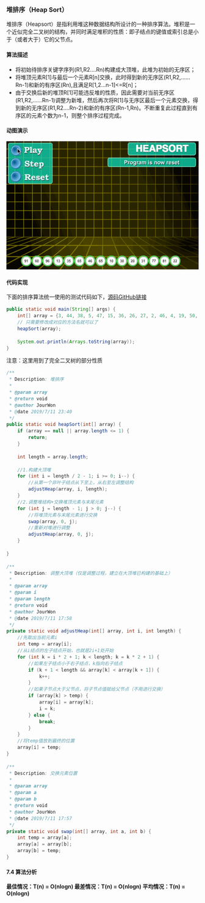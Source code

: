 ### 堆排序（Heap Sort）

堆排序（Heapsort）是指利用堆这种数据结构所设计的一种排序算法。堆积是一个近似完全二叉树的结构，并同时满足堆积的性质：即子结点的键值或索引总是小于（或者大于）它的父节点。

#### 算法描述

- 将初始待排序关键字序列(R1,R2….Rn)构建成大顶堆，此堆为初始的无序区；
- 将堆顶元素R[1]与最后一个元素R[n]交换，此时得到新的无序区(R1,R2,……Rn-1)和新的有序区(Rn),且满足R[1,2…n-1]<=R[n]；
- 由于交换后新的堆顶R[1]可能违反堆的性质，因此需要对当前无序区(R1,R2,……Rn-1)调整为新堆，然后再次将R[1]与无序区最后一个元素交换，得到新的无序区(R1,R2….Rn-2)和新的有序区(Rn-1,Rn)。不断重复此过程直到有序区的元素个数为n-1，则整个排序过程完成。

#### 动图演示

![堆排序](https://raw.githubusercontent.com/JourWon/image/master/史上最全经典排序算法总结(Java实现)/堆排序.gif)

#### 代码实现

下面的排序算法统一使用的测试代码如下，[源码GitHub链接](https://github.com/JourWon/sort-algorithm)

```java
public static void main(String[] args) {
    int[] array = {3, 44, 38, 5, 47, 15, 36, 26, 27, 2, 46, 4, 19, 50, 48};
	// 只需要修改成对应的方法名就可以了
    heapSort(array);

    System.out.println(Arrays.toString(array));
}
```



注意：这里用到了完全二叉树的部分性质

```java
/**
 * Description: 堆排序
 *
 * @param array
 * @return void
 * @author JourWon
 * @date 2019/7/11 23:40
 */
public static void heapSort(int[] array) {
	if (array == null || array.length <= 1) {
		return;
	}

	int length = array.length;

	//1.构建大顶堆
	for (int i = length / 2 - 1; i >= 0; i--) {
		//从第一个非叶子结点从下至上，从右至左调整结构
		adjustHeap(array, i, length);
	}
	//2.调整堆结构+交换堆顶元素与末尾元素
	for (int j = length - 1; j > 0; j--) {
		//将堆顶元素与末尾元素进行交换
		swap(array, 0, j);
		//重新对堆进行调整
		adjustHeap(array, 0, j);
	}

}

/**
 * Description: 调整大顶堆（仅是调整过程，建立在大顶堆已构建的基础上）
 *
 * @param array
 * @param i
 * @param length
 * @return void
 * @author JourWon
 * @date 2019/7/11 17:58
 */
private static void adjustHeap(int[] array, int i, int length) {
	//先取出当前元素i
	int temp = array[i];
	//从i结点的左子结点开始，也就是2i+1处开始
	for (int k = i * 2 + 1; k < length; k = k * 2 + 1) {
		//如果左子结点小于右子结点，k指向右子结点
		if (k + 1 < length && array[k] < array[k + 1]) {
			k++;
		}
		//如果子节点大于父节点，将子节点值赋给父节点（不用进行交换）
		if (array[k] > temp) {
			array[i] = array[k];
			i = k;
		} else {
			break;
		}
	}
	//将temp值放到最终的位置
	array[i] = temp;
}

/**
 * Description: 交换元素位置
 *
 * @param array
 * @param a
 * @param b
 * @return void
 * @author JourWon
 * @date 2019/7/11 17:57
 */
private static void swap(int[] array, int a, int b) {
	int temp = array[a];
	array[a] = array[b];
	array[b] = temp;
}
```

#### 7.4 算法分析

**最佳情况：T(n) = O(nlogn) 最差情况：T(n) = O(nlogn) 平均情况：T(n) = O(nlogn)**